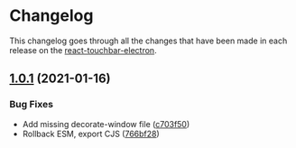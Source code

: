 # Changelog

This changelog goes through all the changes that have been made in each release on the
[react-touchbar-electron](https://github.com/luwol03/react-touchbar-electron).

## [1.0.1](https://github.com/luwol03/react-touchbar-electron/releases/tag/v1.0.1) (2021-01-16)

### Bug Fixes

- Add missing decorate-window file ([c703f50](https://github.com/luwol03/react-touchbar-electron/commit/c703f5001e1335ecf20414966f22af1325b33bdb))
- Rollback ESM, export CJS ([766bf28](https://github.com/luwol03/react-touchbar-electron/commit/766bf28ff67b5f5a06aa015fe829a4f08343bc76))
